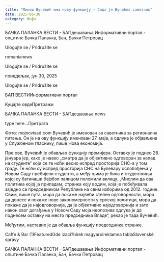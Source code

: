 ```yaml
---
title: "Милош Вучевић има нову функцију – Сада је Вучићев саветник"
date: 2025-06-30
category: Инфо
---
```


БАЧКА ПАЛАНКА ВЕСТИ - БАПдешавања Информативни портал - општине Бачка Паланка, Бач, Бачки Петровац

Ulogujte se / Pridružite se

romanianews

Ulogujte se / Pridružite se

понедељак, јун 30, 2025

Ulogujte se / Pridružite se

БАП ВЕСТИИнформативни портал

Куцајте овдеПретражи

БАЧКА ПАЛАНКА ВЕСТИ - БАПдешавања news

type here...Претрага

Фото: mojnovisad.com
            Вучевић је именован за саветника за регионална питања. Он је на ову функцију именован 27. маја, а одлука је објављена у Службеном гласнику, пише Нова економија.

Пре ове, Вучевић је обављао функцију премијера. Оставку је поднео 28. јануара јер, како је навео „сматра да је објективно одговоран за напад на студенте“ који се те ноћи десио испред просторија СНС-а у том граду. Те ноћи су испред просторија СНС на Булевару ослобођења у Новом Саду пребијени студенти, а међу њима је била и студенткиња којој су батинаши бејзбол палицом поломили вилицу.
„Мислим да ова политика којој ја припадам, странка коју водим, која је побеђивала заједно са председником Републике на свим изборима од 2012. године. Свим, више пута, мора да покаже највећи степен одговорности, мора да донесе и покаже нове закономерности у српској политици, мора да покаже да је најодговорнија, да је објективно најодговорнија и зато након овог догађања у Новом Саду моја неопозива одлука је да поднесем оставку на место председника Владе“, рекао је тада Вучевић.


Међутим, наставио је да обавља функцију председника странке.

Caffe & Bar (1)FeaturedGde izaći?hírek magyarulreklamna tablaSlovenské správy

БАЧКА ПАЛАНКА ВЕСТИ - БАПдешавања Информативни портал - општине Бачка Паланка, Бач, Бачки Петровац

